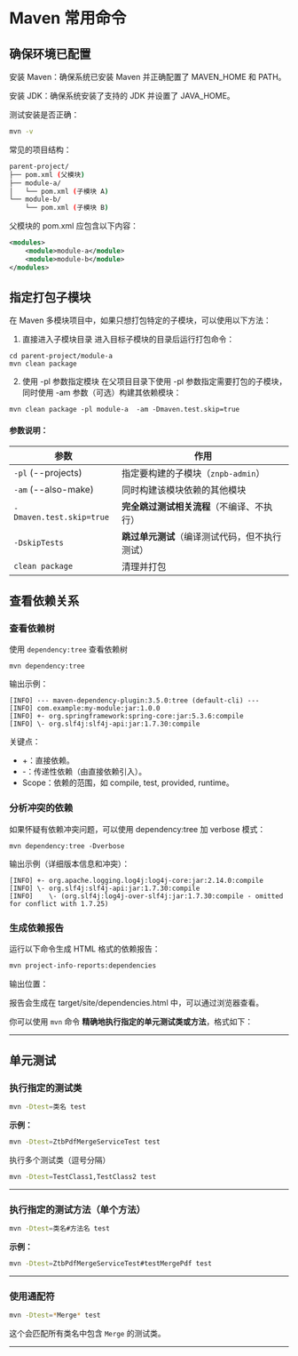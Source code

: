 <!-- 
@[TOC]
 -->
# Maven 常用命令

## 确保环境已配置
安装 Maven：确保系统已安装 Maven 并正确配置了 MAVEN_HOME 和 PATH。

安装 JDK：确保系统安装了支持的 JDK 并设置了 JAVA_HOME。

测试安装是否正确：
```bash
mvn -v
```
常见的项目结构：
```bash
parent-project/
├── pom.xml (父模块)
├── module-a/
│   └── pom.xml (子模块 A)
└── module-b/
    └── pom.xml (子模块 B)
```

父模块的 pom.xml 应包含以下内容：

```xml
<modules>
    <module>module-a</module>
    <module>module-b</module>
</modules>
```

## 指定打包子模块
在 Maven 多模块项目中，如果只想打包特定的子模块，可以使用以下方法：

1. 直接进入子模块目录
   进入目标子模块的目录后运行打包命令：
```shell
cd parent-project/module-a
mvn clean package
```
2. 使用 -pl 参数指定模块
   在父项目目录下使用 -pl 参数指定需要打包的子模块，同时使用 -am 参数（可选）构建其依赖模块：
```shell
mvn clean package -pl module-a  -am -Dmaven.test.skip=true
```
#### **参数说明**：
| 参数 | 作用 |
|------|------|
| `-pl` (--projects) | 指定要构建的子模块（`znpb-admin`） |
| `-am` (--also-make) | 同时构建该模块依赖的其他模块 |
| `-Dmaven.test.skip=true` | **完全跳过测试相关流程**（不编译、不执行） |
| `-DskipTests` | **跳过单元测试**（编译测试代码，但不执行测试） |
| `clean package` | 清理并打包 |

## 查看依赖关系
### 查看依赖树
使用 `dependency:tree` 查看依赖树

    mvn dependency:tree
输出示例：
```text
[INFO] --- maven-dependency-plugin:3.5.0:tree (default-cli) ---
[INFO] com.example:my-module:jar:1.0.0
[INFO] +- org.springframework:spring-core:jar:5.3.6:compile
[INFO] \- org.slf4j:slf4j-api:jar:1.7.30:compile
```

关键点：
- +：直接依赖。
- -：传递性依赖（由直接依赖引入）。
- Scope：依赖的范围，如 compile, test, provided, runtime。
### 分析冲突的依赖
如果怀疑有依赖冲突问题，可以使用 dependency:tree 加 verbose 模式：

    mvn dependency:tree -Dverbose

输出示例（详细版本信息和冲突）：
```text
[INFO] +- org.apache.logging.log4j:log4j-core:jar:2.14.0:compile
[INFO] \- org.slf4j:slf4j-api:jar:1.7.30:compile
[INFO]    \- (org.slf4j:log4j-over-slf4j:jar:1.7.30:compile - omitted for conflict with 1.7.25)
```


### 生成依赖报告
运行以下命令生成 HTML 格式的依赖报告：

```bash
mvn project-info-reports:dependencies
```
输出位置：

报告会生成在 target/site/dependencies.html 中，可以通过浏览器查看。

你可以使用 `mvn` 命令 **精确地执行指定的单元测试类或方法**，格式如下：

---
##  单元测试

###  执行指定的测试类

```bash
mvn -Dtest=类名 test
```

**示例：**

```bash
mvn -Dtest=ZtbPdfMergeServiceTest test
```

执行多个测试类（逗号分隔）

```bash
mvn -Dtest=TestClass1,TestClass2 test
```
---

###  执行指定的测试方法（单个方法）

```bash
mvn -Dtest=类名#方法名 test
```

**示例：**

```bash
mvn -Dtest=ZtbPdfMergeServiceTest#testMergePdf test
```

---

###  使用通配符

```bash
mvn -Dtest=*Merge* test
```

这个会匹配所有类名中包含 `Merge` 的测试类。

---